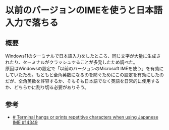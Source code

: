 # 以前のバージョンのIMEを使うと日本語入力で落ちる

## 概要
Windows11のターミナルで日本語入力をしたところ、同じ文字が大量に生成されたり、ターミナルがクラッシュすることが多発したため調べた。  
原因はWindowsの設定で「以前のバージョンのMicrosoft IMEを使う」を有効にしていたため。もともと全角英数になるのを防ぐためにこの設定を有効にしたのだが、全角英数を許容するか、そもそも日本語でなく英語を日常的に使用するか、どちらかに割り切る必要がありそう。

## 参考

- [# Terminal hangs or prints repetitive characters when using Japanese IME #14349](https://github.com/microsoft/terminal/issues/14349)